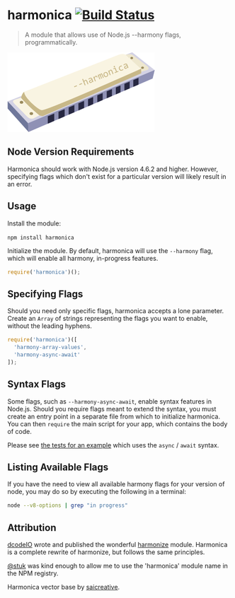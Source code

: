 # harmonica [![Build Status](https://travis-ci.org/shellscape/harmonica.svg?branch=master)](https://travis-ci.org/shellscape/harmonica)

> A module that allows use of Node.js --harmony flags, programmatically.

![Harmonica](harmonica.png)

## Node Version Requirements

Harmonica should work with Node.js version 4.6.2 and higher. However, specifying
flags which don't exist for a particular version will likely result in an error.

## Usage

Install the module:

`npm install harmonica`

Initialize the module. By default, harmonica will use the `--harmony` flag,
which will enable all harmony, in-progress features.

```js
require('harmonica')();
```

## Specifying Flags

Should you need only specific flags, harmonica accepts a lone parameter. Create
an `Array` of strings representing the flags you want to enable, without the leading
hyphens.

```js
require('harmonica')([
  'harmony-array-values',
  'harmony-async-await'
]);
```

## Syntax Flags

Some flags, such as `--harmony-async-await`, enable syntax features in Node.js.
Should you require flags meant to extend the syntax, you must create an entry
point in a separate file from which to initialize harmonica. You can then
`require` the main script for your app, which contains the body of code.

Please see [the tests for an example](https://github.com/shellscape/harmonica/test)
which uses the `async` / `await` syntax.

## Listing Available Flags

If you have the need to view all available harmony flags for your version of node,
you may do so by executing the following in a terminal:

```bash
node --v8-options | grep "in progress"
```

## Attribution

[dcodeIO](http://dcode.io/) wrote and published the wonderful
[harmonize](https://github.com/dcodeIO/node-harmonize) module. Harmonica is a
complete rewrite of harmonize, but follows the same principles.

[@stuk](https://twitter.com/stuk) was kind enough to allow me to use the
'harmonica' module name in the NPM registry.

Harmonica vector base by [saicreative](https://www.vecteezy.com/members/saicreative).
